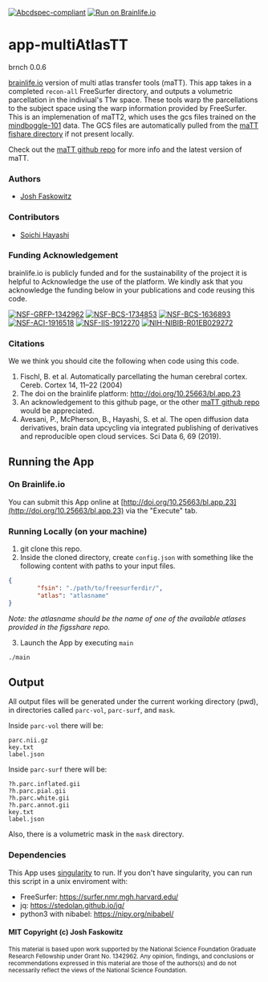 [![Abcdspec-compliant](https://img.shields.io/badge/ABCD_Spec-v1.1-green.svg)](https://github.com/brain-life/abcd-spec)
[![Run on Brainlife.io](https://img.shields.io/badge/Brainlife-bl.app.23-blue.svg)](https://doi.org/10.25663/bl.app.23)

# app-multiAtlasTT

brnch 0.0.6

[brainlife.io](https://brainlife.io/) version of multi atlas transfer tools (maTT). This app takes in a completed `recon-all` FreeSurfer directory, and outputs a volumetric parcellation in the indiviual's T1w space. These tools warp the parcellations to the subject space using the warp information provided by FreeSurfer. This is an implemenation of maTT2, which uses the gcs files trained on the [mindboggle-101](https://mindboggle.info/data) data. The GCS files are automatically pulled from the [maTT fishare directory](https://figshare.com/articles/multiAtlasTT_data/5998583/1) if not present locally. 

Check out the [maTT github repo](https://github.com/faskowit/multiAtlasTT) for more info and the latest version of maTT.  

### Authors
- [Josh Faskowitz](jfaskowi@iu.edu)

### Contributors
- [Soichi Hayashi](hayashis@iu.edu)

### Funding Acknowledgement
brainlife.io is publicly funded and for the sustainability of the project it is helpful to Acknowledge the use of the platform. We kindly ask that you acknowledge the funding below in your publications and code reusing this code.

[![NSF-GRFP-1342962](https://img.shields.io/badge/NSF_GRFP-1342962-blue.svg)](https://www.nsf.gov/awardsearch/showAward?AWD_ID=1342962)
[![NSF-BCS-1734853](https://img.shields.io/badge/NSF_BCS-1734853-blue.svg)](https://nsf.gov/awardsearch/showAward?AWD_ID=1734853)
[![NSF-BCS-1636893](https://img.shields.io/badge/NSF_BCS-1636893-blue.svg)](https://nsf.gov/awardsearch/showAward?AWD_ID=1636893)
[![NSF-ACI-1916518](https://img.shields.io/badge/NSF_ACI-1916518-blue.svg)](https://nsf.gov/awardsearch/showAward?AWD_ID=1916518)
[![NSF-IIS-1912270](https://img.shields.io/badge/NSF_IIS-1912270-blue.svg)](https://nsf.gov/awardsearch/showAward?AWD_ID=1912270)
[![NIH-NIBIB-R01EB029272](https://img.shields.io/badge/NIH_NIBIB-R01EB029272-green.svg)](https://grantome.com/grant/NIH/R01-EB029272-01)

### Citations
We we think you should cite the following when code using this code. 

1. Fischl, B. et al. Automatically parcellating the human cerebral cortex. Cereb. Cortex 14, 11–22 (2004)
2. The doi on the brainlife platform: http://doi.org/10.25663/bl.app.23
3. An acknowledgement to this github page, or the other [maTT github repo](https://github.com/faskowit/multiAtlasTT) would be appreciated.
4. Avesani, P., McPherson, B., Hayashi, S. et al. The open diffusion data derivatives, brain data upcycling via integrated publishing of derivatives and reproducible open cloud services. Sci Data 6, 69 (2019). 

## Running the App 

### On Brainlife.io

You can submit this App online at [http://doi.org/10.25663/bl.app.23](http://doi.org/10.25663/bl.app.23) via the "Execute" tab.

### Running Locally (on your machine)

1. git clone this repo.
2. Inside the cloned directory, create `config.json` with something like the following content with paths to your input files.

```json
{
        "fsin": "./path/to/freesurferdir/",
        "atlas": "atlasname"
}
```

*Note: the atlasname should be the name of one of the available atlases provided in the figsshare repo.*

3. Launch the App by executing `main`

```bash
./main
```

## Output

All output files will be generated under the current working directory (pwd), in directories called `parc-vol`, `parc-surf`, and `mask`. 

Inside `parc-vol` there will be:
```
parc.nii.gz
key.txt
label.json
```

Inside `parc-surf` there will be:
```
?h.parc.inflated.gii
?h.parc.pial.gii
?h.parc.white.gii
?h.parc.annot.gii
key.txt
label.json
```

Also, there is a volumetric mask in the `mask` directory. 

### Dependencies

This App uses [singularity](https://www.sylabs.io/singularity/) to run. If you don't have singularity, you can run this script in a unix enviroment with:  

  - FreeSurfer: https://surfer.nmr.mgh.harvard.edu/
  - jq: https://stedolan.github.io/jq/
  - python3 with nibabel: https://nipy.org/nibabel/

#### MIT Copyright (c) Josh Faskowitz

<sub> This material is based upon work supported by the National Science Foundation Graduate Research Fellowship under Grant No. 1342962. Any opinion, findings, and conclusions or recommendations expressed in this material are those of the authors(s) and do not necessarily reflect the views of the National Science Foundation. </sub>

